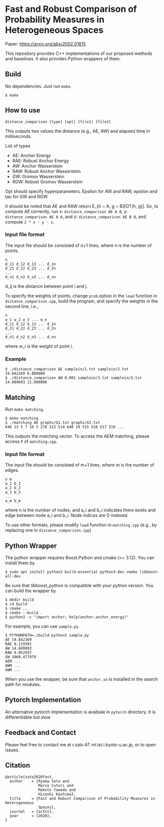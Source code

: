 # Fast and Robust Comparison of Probability Measures in Heterogeneous Spaces

Paper: https://arxiv.org/abs/2002.01615

This repository provides C++ implementations of our proposed methods and baselines. It also provides Python wrappers of them.

## Build

No dependencies. Just run `make`.

```
$ make
```

## How to use

`distance_comparison [type] [opt] [file1] [file2]`

This outputs two values the distance (e.g., AE, AW) and elapsed time in milliseconds.

List of types
* AE: Anchor Energy
* RAE: Robust Anchor Energy
* AW: Anchor Wasserstein
* RAW: Robust Anchor Wasserstein
* GW: Gromov Wasserstein
* RGW: Robust Gromov Wasserstein

Opt should specify hyperparameters. Epsilon for AW and RAW, epsilon and tau for GW and RGW.

It should be noted that AE and RAW return E_{h ~ A, g ~ B][OT(h, g)]. So, to compute AE correctly, run x: `distance_comparison AE A B`, y: `distance_comparison AE A A`, and z: `distance_comparison AE B B`, and compute `2 * x - y - z`.

### Input file format

The input file should be consisted of n+1 lines, where n is the number of points.

```
n
d_11 d_12 d_13 ... d_1n
d_21 d_22 d_23 ... d_2n
...
d_n1 d_n2 d_n3 ... d_nn
```

d_ij is the distance between point i and j.

To specify the weights of points, change `prob` option in the `load` function in `distance_comparison.cpp`, build the program, and specify the weights in the second line, i.e., 

```
n
w_1 w_2 w_3 ... w_n
d_11 d_12 d_13 ... d_1n
d_21 d_22 d_23 ... d_2n
...
d_n1 d_n2 d_n3 ... d_nn
```

where w_i is the weight of point i.

### Example

```
$ ./distance_comparison AE samplein/1.txt samplein/2.txt
19.842169 0.000000
$ ./distance_comparison AW 0.001 samplein/1.txt samplein/2.txt
14.689693 11.000000
```

## Matching

Run `make matching`.

```
$ make matching
$ ./matching AE graphs/G1.txt graphs/G2.txt
646 13 5 7 16 5 278 513 514 640 19 515 516 517 518 ...
```
This outputs the matching vector. To access the AEM matching, please access `P` of `matching.cpp`.

### Input file format

The input file should be consisted of m+1 lines, where m is the number of edges.

```
n m
a_1 b_1
a_2 b_2
a_3 b_3
...
a_m b_m
```

where n is the number of nodes, and a_i and b_i indicates there exists and edge between node a_i and b_i. Node indices are 0-indexed.

To use other formats, please modify `load` function in `matching.cpp` (e.g., by replacing one in `distance_comparison.cpp`)

## Python Wrapper

The python wrapper requires Boost.Python and cmake (>= 3.12). You can install them by

```
$ sudo apt install python3 build-essential python3-dev cmake libboost-all-dev
```

Be sure that libboost_python is compatible with your python version. You can build the wrapper by

```
$ mkdir build
$ cd build
$ cmake ..
$ cmake --build .
$ python3 -c "import anchor; help(anchor.anchor_energy)" 
```

For example, you can use `sample.py`.

```
$ PYTHONPATH=./build python3 sample.py
AE 19.842169                                                                            
RAE 0.119391                                                                            
AW 14.689693                    
RAW 0.052937                                                                            
GW 1060.477979
AEM ...
AWM ...
GWM ...
```

When you use the wrapper, be sure that `anchor.so` is installed in the search path for modules.


## Pytorch Implementation

An alternative pytorch implementation is avaibale in `pytorch` directory. It is differentiable but slow.


## Feedback and Contact

Please feel free to contact me at r.sato AT ml.ist.i.kyoto-u.ac.jp, or to open issues.


## Citation

```
@article{sato2020fast,
  author    = {Ryoma Sato and
               Marco Cuturi and
               Makoto Yamada and
               Hisashi Kashima},
  title     = {Fast and Robust Comparison of Probability Measures in Heterogeneous
               Spaces},
  journal   = {arXiv},               
  year      = {2020},
}
```